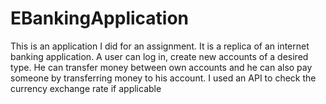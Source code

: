 # EBankingApplication
This is an application I did for an assignment. It is a replica of an internet banking application. A user can log in, create new accounts of a desired type. He can transfer money between own accounts and he can also pay someone by transferring money to his account. I used an API to check the currency exchange rate if applicable
